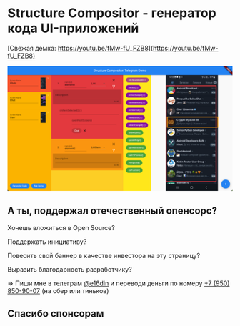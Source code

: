 # Structure Compositor - генератор кода UI-приложений

[Свежая демка: https://youtu.be/fMw-fU_FZB8](https://youtu.be/fMw-fU_FZB8)

![Structure Compositor в деле](https://github.com/e16din/structure_compositor/blob/main/screen1.png)

## А ты, поддержал отечественный опенсорс?

Хочешь вложиться в Open Source?

Поддержать инициативу?

Повесить свой баннер в качестве инвестора на эту страницу?

Выразить благодарность разработчику?

=> Пиши мне в телеграм [@e16din](https://t.me/e16din) и переводи деньги по номеру [+7 (950) 850-90-07](https://vk.com/al.fellini) (на сбер или тиньков)


## Спасибо спонсорам

